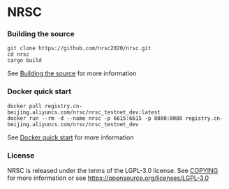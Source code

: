 # NRSC

### Building the source

```
git clone https://github.com/nrsc2020/nrsc.git
cd nrsc
cargo build
```

See [Building the source](https://github.com/nrsc2020/nrsc/docs/blob/master/build/README.md) for more information

### Docker quick start

```
docker pull registry.cn-beijing.aliyuncs.com/nrsc/nrsc_testnet_dev:latest
docker run --rm -d --name nrsc -p 6615:6615 -p 8080:8080 registry.cn-beijing.aliyuncs.com/nrsc/nrsc_testnet_dev
```

See [Docker quick start](https://github.com/nrsc2020/nrsc/docs/blob/master/start-docker/README.md) for more information

### License

NRSC is released under the terms of the LGPL-3.0 license. See [COPYING](COPYING) for more information or see https://opensource.org/licenses/LGPL-3.0

